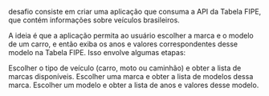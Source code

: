 desafio consiste em criar uma aplicação que consuma a API da Tabela FIPE, que contém informações sobre veículos brasileiros.

A ideia é que a aplicação permita ao usuário escolher a marca e o modelo de um carro, e então exiba os anos e valores correspondentes desse modelo na Tabela FIPE. Isso envolve algumas etapas:

Escolher o tipo de veículo (carro, moto ou caminhão) e obter a lista de marcas disponíveis.
Escolher uma marca e obter a lista de modelos dessa marca.
Escolher um modelo e obter a lista de anos e valores desse modelo.
